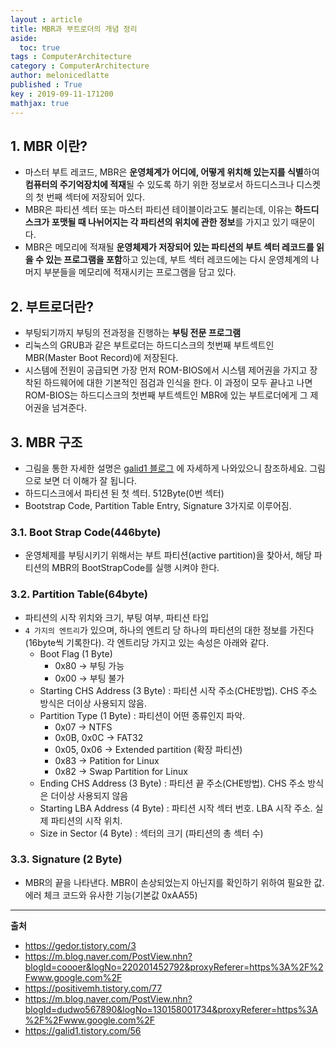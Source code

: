 ```yaml
---
layout : article
title: MBR과 부트로더의 개념 정리
aside:
  toc: true
tags : ComputerArchitecture
category : ComputerArchitecture
author: melonicedlatte
published : True
key : 2019-09-11-171200
mathjax: true
---
```


## 1. MBR 이란?

- 마스터 부트 레코드, MBR은 **운영체계가 어디에, 어떻게 위치해 있는지를 식별**하여 **컴퓨터의 주기억장치에 적재**될 수 있도록 하기 위한 정보로서 하드디스크나 디스켓의 첫 번째 섹터에 저장되어 있다. 
- MBR은 파티션 섹터 또는 마스터 파티션 테이블이라고도 불리는데, 이유는 **하드디스크가 포맷될 때 나뉘어지는 각 파티션의 위치에 관한 정보**를 가지고 있기 때문이다. 
- MBR은 메모리에 적재될 **운영체제가 저장되어 있는 파티션의 부트 섹터 레코드를 읽을 수 있는 프로그램을 포함**하고 있는데, 부트 섹터 레코드에는 다시 운영체계의 나머지 부분들을 메모리에 적재시키는 프로그램을 담고 있다.

## 2. 부트로더란?

- 부팅되기까지 부팅의 전과정을 진행하는 **부팅 전문 프로그램**
- 리눅스의 GRUB과 같은 부트로더는 하드디스크의 첫번째 부트섹트인 MBR(Master Boot Record)에 저장된다.
- 시스템에 전원이 공급되면 가장 먼저 ROM-BIOS에서 시스템 제어권을 가지고 장착된 하드웨어에 대한 기본적인 점검과 인식을 한다. 이 과정이 모두 끝나고 나면 ROM-BIOS는 하드디스크의 첫번째 부트섹트인 MBR에 있는 부트로더에게 그 제어권을 넘겨준다.

## 3. MBR 구조

- 그림을 통한 자세한 설명은 [galid1 블로그](https://galid1.tistory.com/56) 에 자세하게 나와있으니 참조하세요. 그림으로 보면 더 이해가 잘 됩니다. 
- 하드디스크에서 파티션 된 첫 섹터. 512Byte(0번 섹터)
- Bootstrap Code, Partition Table Entry, Signature 3가지로 이루어짐.

### 3.1. Boot Strap Code(446byte)

- 운영체제를 부팅시키기 위해서는 부트 파티션(active partition)을 찾아서, 해당 파티션의 MBR의 BootStrapCode를 실행 시켜야 한다. 

### 3.2. Partition Table(64byte)

- 파티션의 시작 위치와 크기, 부팅 여부, 파티션 타입
- `4 가지의 엔트리`가 있으며, 하나의 엔트리 당 하나의 파티션의 대한 정보를 가진다(16byte씩 기록한다). 각 엔트리당 가지고 있는 속성은 아래와 같다. 
	- Boot Flag (1 Byte)
		- 0x80 -> 부팅 가능
		- 0x00 -> 부팅 불가
	- Starting CHS Address (3 Byte) : 파티션 시작 주소(CHE방법). CHS 주소 방식은 더이상 사용되지 않음. 
	- Partition Type (1 Byte) : 파티션이 어떤 종류인지 파악.
		- 0x07 -> NTFS
		- 0x0B, 0x0C -> FAT32
		- 0x05, 0x06 -> Extended partition (확장 파티션)
		- 0x83 -> Patition for Linux
		- 0x82 -> Swap Partition for Linux
	- Ending CHS Address (3 Byte) : 파티션 끝 주소(CHE방법). CHS 주소 방식은 더이상 사용되지 않음
	- Starting LBA Address (4 Byte) : 파티션 시작 섹터 번호. LBA 시작 주소. 실제 파티션의 시작 위치.
	- Size in Sector (4 Byte) : 섹터의 크기 (파티션의 총 섹터 수)

### 3.3. Signature (2 Byte)

- MBR의 끝을 나타낸다. MBR이 손상되었는지 아닌지를 확인하기 위하여 필요한 값. 에러 체크 코드와 유사한 기능(기본값 0xAA55)

---

**출처**

- https://gedor.tistory.com/3
- https://m.blog.naver.com/PostView.nhn?blogId=coooer&logNo=220201452792&proxyReferer=https%3A%2F%2Fwww.google.com%2F
- https://positivemh.tistory.com/77
- https://m.blog.naver.com/PostView.nhn?blogId=dudwo567890&logNo=130158001734&proxyReferer=https%3A%2F%2Fwww.google.com%2F
- https://galid1.tistory.com/56
